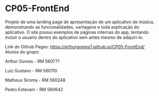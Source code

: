 # CP05-FrontEnd
Projeto de uma landing page de apresentação de um aplicativo de música, demonstrando as funcionalidades, vantagens e toda explicação do aplicativo. O site possui exemplos de páginas internas do app, tentando incluir o usuario dentro do aplicativo sem antes mesmo de adquiri-lo.

Link do Github Pages: https://arthurgomes7.github.io/CP05-FrontEnd/
<br>
Alunos do grupo:
<p>Arthur Gomes - RM 560771</p>
<p>Luiz Gustavo - RM 560110<p>
<p>Matheus Siroma - RM 560248</p>
<p>Pedro Estevam - RM 560642</p>
